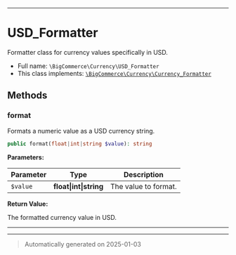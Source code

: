 ***

# USD_Formatter

Formatter class for currency values specifically in USD.



* Full name: `\BigCommerce\Currency\USD_Formatter`
* This class implements:
[`\BigCommerce\Currency\Currency_Formatter`](./classes/BigCommerce/Currency/Currency_Formatter.md)




## Methods


### format

Formats a numeric value as a USD currency string.

```php
public format(float|int|string $value): string
```








**Parameters:**

| Parameter | Type | Description |
|-----------|------|-------------|
| `$value` | **float&#124;int&#124;string** | The value to format. |


**Return Value:**

The formatted currency value in USD.




***


***
> Automatically generated on 2025-01-03
